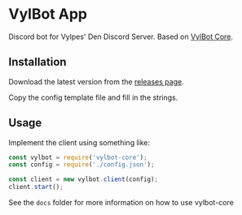 # VylBot App

Discord bot for Vylpes' Den Discord Server. Based on [VylBot Core](https://github.com/getgravitysoft/vylbot-core).

## Installation

Download the latest version from the [releases page](https://github.com/Vylpes/vylbot-app/releases).

Copy the config template file and fill in the strings.

## Usage

Implement the client using something like:

```js
const vylbot = require('vylbot-core');
const config = require('./config.json');

const client = new vylbot.client(config);
client.start();
```

See the `docs` folder for more information on how to use vylbot-core